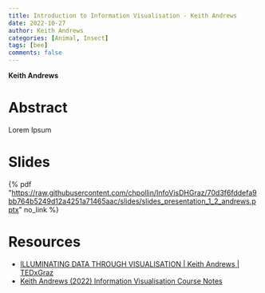 ```yaml
---
title: Introduction to Information Visualisation - Keith Andrews
date: 2022-10-27
author: Keith Andrews
categories: [Animal, Insect]
tags: [bee]
comments: false
---
```


**Keith Andrews**

# Abstract 

Lorem Ipsum

# Slides

{% pdf "https://raw.githubusercontent.com/chpollin/InfoVisDHGraz/70d3f6fddefa9bb764b5249d12a4251a71465aac/slides/slides_presentation_1_2_andrews.pptx" no_link %}

# Resources

* [ILLUMINATING DATA THROUGH VISUALISATION | Keith Andrews | TEDxGraz](https://www.youtube.com/watch?v=fnyKj8r0CN4)
* [Keith Andrews (2022) Information Visualisation Course Notes](https://courses.isds.tugraz.at/ivis/ivis.pdf)


